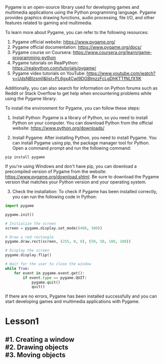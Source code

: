 Pygame is an open-source library used for developing games and multimedia applications using the Python programming language. Pygame provides graphics drawing functions, audio processing, file I/O, and other features related to gaming and multimedia.

To learn more about Pygame, you can refer to the following resources:

1. Pygame official website: https://www.pygame.org/
2. Pygame official documentation: https://www.pygame.org/docs/
3. Pygame course on Coursera: https://www.coursera.org/learn/game-programming-python
4. Pygame tutorials on RealPython: https://realpython.com/tutorials/pygame/
5. Pygame video tutorials on YouTube: https://www.youtube.com/watch?v=UdsNBIzsmlI&list=PL6gx4Cwl9DGBlmzzFcLgDhKTTfNLfX1IK

Additionally, you can also search for information on Python forums such as Reddit or Stack Overflow to get help when encountering problems while using the Pygame library.

To install the environment for Pygame, you can follow these steps:

1. Install Python: Pygame is a library of Python, so you need to install Python on your computer. You can download Python from the official website: https://www.python.org/downloads/

2. Install Pygame: After installing Python, you need to install Pygame. You can install Pygame using pip, the package manager tool for Python. Open a command prompt and run the following command:

```
pip install pygame
```

If you're using Windows and don't have pip, you can download a precompiled version of Pygame from the website: https://www.pygame.org/download.shtml. Be sure to download the Pygame version that matches your Python version and your operating system.

3. Check the installation: To check if Pygame has been installed correctly, you can run the following code in Python:

```python
import pygame

pygame.init()

# Initialize the screen
screen = pygame.display.set_mode((400, 300))

# Draw a red rectangle
pygame.draw.rect(screen, (255, 0, 0), (50, 50, 100, 100))

# Display the screen
pygame.display.flip()

# Wait for the user to close the window
while True:
    for event in pygame.event.get():
        if event.type == pygame.QUIT:
            pygame.quit()
            quit()
```

If there are no errors, Pygame has been installed successfully and you can start developing games and multimedia applications with Pygame.
<h1>Lesson1</h1>
<h2>
#1. Creating a window <br>
#2. Drawing objects  <br>
#3. Moving objects <br> 
</h2>

